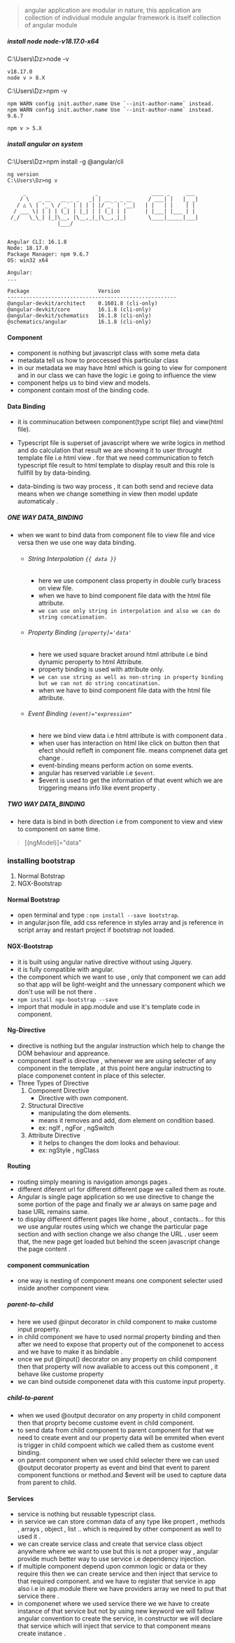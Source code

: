 
> angular application are modular in nature,
> this application are collection of individual module 
> angular framework is itself collection of angular module 
  
##### install node node-v18.17.0-x64
C:\Users\Dz>node -v
```
v18.17.0
node v > 8.X
```

C:\Users\Dz>npm -v

```
npm WARN config init.author.name Use `--init-author-name` instead.
npm WARN config init.author.name Use `--init-author-name` instead.
9.6.7

npm v > 5.X
```

##### install angular on system
C:\Users\Dz>npm install -g @angular/cli

```
ng version
C:\Users\Dz>ng v

     _                      _                 ____ _     ___
    / \   _ __   __ _ _   _| | __ _ _ __     / ___| |   |_ _|
   / △ \ | '_ \ / _` | | | | |/ _` | '__|   | |   | |    | |
  / ___ \| | | | (_| | |_| | | (_| | |      | |___| |___ | |
 /_/   \_\_| |_|\__, |\__,_|_|\__,_|_|       \____|_____|___|
                |___/


Angular CLI: 16.1.8
Node: 18.17.0
Package Manager: npm 9.6.7
OS: win32 x64

Angular:
...

Package                      Version
------------------------------------------------------
@angular-devkit/architect    0.1601.8 (cli-only)
@angular-devkit/core         16.1.8 (cli-only)
@angular-devkit/schematics   16.1.8 (cli-only)
@schematics/angular          16.1.8 (cli-only)

```

#### Component 
- component is nothing but javascript class with some meta data
- metadata tell us how to proccessed this particular class
- in our metadata we may have html which is going to view for component 
  and in our class we can have the logic i.e going to influence the view 
- component helps us to bind view and models.
- component contain most of the binding code.

#### Data Binding 
- it is comminucation between component(type script file) and view(html file).
- Typescript file is superset of javascript where we write logics in method and do calculation
  that result we are showing it to user throught template file i.e html view .
  for that we need communication to fetch typescript file result to html template to display result
  and this role is fullfill by by data-binding.
  
- data-binding is two way process , it can both send and recieve data means 
  when we change something in view then model update automaticaly .

##### ONE WAY DATA_BINDING
 - when we want to bind data from component file to  view file and vice versa then we use one way data binding.
   - ###### String Interpolation `{{ data }}`
      - here we use component class property in double curly bracess on view file.
      - when we have to bind component file data with the html file attribute.
      - `we can use only string in interpolation and also we can do string concationation.`
   - ###### Property Binding `[property]='data'`
      - here we used square bracket around html attribute i.e bind dynamic peroperty to html Attribute.
      - property binding is used with attribute only.
      - `we can use string as well as non-string in property binding but we can not do string concatination.`
      - when we have to bind component file data with the html file attribute. 
   - ###### Event Binding `(event)="expression"`   
      - here we bind view data i.e html attribute is with component data .
      - when user has interaction on html like click on button then that efect should refleft in component file.
        means compnenet data get change .
      - event-binding means perform action on some events.
      - angular has reserved variable i.e `$event`.
      - $event is used  to get the information of that event which we are triggering means info like event property .
      
        
         
        
##### TWO WAY DATA_BINDING
- here data is bind in both direction i.e from component to view and view to component on same time.
> [(ngModel)]="data"


### installing bootstrap
1. Normal Botstrap
2. NGX-Bootstrap

#### Normal Bootstrap
- open terminal and type : `npm install --save bootstrap`.
- in angular.json file, add css reference in styles array and js reference in script array
  and restart project if bootstrap not loaded.
  

#### NGX-Bootstrap
- it is built using angular native directive without using Jquery.
- it is fully compatible with angular.
- the component which we want to use , only that component we can add
  so that app will be light-weight and the unnessary component which we don't use will be not there .
- `npm install ngx-bootstrap --save `  
- import that module in app.module and use it's template code in component.   
   
#### Ng-Directive
- directive is nothing but the angular instruction which help to change the DOM behaviour and appreance.
- component itself is directive , whenever we are using selecter of any component in the template , at this point
  here angular instructing to place componenet content in place of this selecter.
- Three Types of Directive
   1. Component Directive
       - Directive with own component. 
   3. Structural Directive
       - manipulating the dom elements.
       - means it removes and add, dom element on condition based.
       - ex: ngIf , ngFor , ngSwitch
   5. Attribute Directive  
       - it helps to changes the dom looks and behaviour.
       - ex: ngStyle , ngClass 

#### Routing 
- routing simply meaning is navigation amongs pages .
- different diferent url for different different page we called them as route.
- Angular is single page application so we use directive to change the some portion of the page
  and finally we ar always on same page  and base URL remains same.
- to display different different pages like home , about , contacts... for this we use angular routes
  using which we change the particular page section and with section change we also change the URL .
  user seem that, the new page get loaded but behind the sceen javascript change the page content . 


#### component communication 
- one way is nesting of component means one component selecter used inside another component view.
##### parent-to-child
 - here we used @input decorator in child component to make custome input property.
 - in child component we have to used normal property binding and then after we need to expose that property
   out of the componenet to access and we have to make it as bindable .
 - once we put @input() decorator on any property on child component then that property will now avaliable to access
   out this component , it behave like custome property   
 - we can bind outside componenet data with this custome input property.

##### child-to-parent
- when we used @output decorator on any property in child component then that proprty become
  custome event in child component.
- to send data from child component to parent component for that we need to create event
  and our property data will be emmited when event is trigger in child compoent which we called them as custome event binding.
- on parent component when we used child selecter there we can used @output decorator property as event and bind that event to parent 
  component functions or method.and $event will be used to capture data from parent to child.

#### Services
- service is nothing but reusable typescript class.
- in service we can store comman data of any type  like  propert , methods ,
  arrays , object , list ..  which is required by other component  as well to used it .
- we can create service class and create that service class object anywhere where we want to use
  but this is not a proper way , angular provide much better way to use service i.e dependency injection.
- if multiple component depend upon common logic or data or they require this then we can create service and then 
  inject that service to that required component. and we have to register that service in app also i.e in app.module
  there we have providers array we need to put that service there .      
- in componenet where we used service there we we have to create instance of that service but not by using new keyword
  we will fallow angular convention to create the service, in constructor we will declare that service which will inject
  that service to that component means create instance .
   
